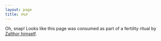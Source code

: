 ```yaml
---
layout: page
title: ௪౸௪
---
```


Oh, snap! Looks like this page was consumed as part of a fertility ritual by [Zalthor himself](https://www.reddit.com/r/fifthworldproblems/).
